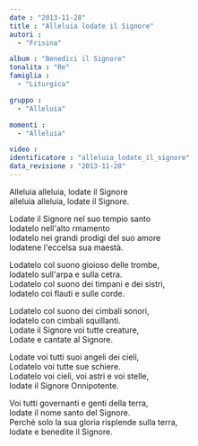 ```yaml
---
date : "2013-11-28"
title : "Alleluia lodate il Signore"
autori : 
  - "Frisina"

album : "Benedici il Signore"
tonalita : "Re"
famiglia : 
  - "Liturgica"

gruppo : 
  - "Alleluia"

momenti : 
  - "Alleluia"

video : 
identificatore : "alleluia_lodate_il_signore"
data_revisione : "2013-11-28"
---
```

  
  
Alleluia alleluia, lodate il Signore  
alleluia alleluia, lodate il Signore.  
  
  
  
Lodate il Signore nel suo tempio santo  
lodatelo nell'alto rmamento  
lodatelo nei grandi prodigi del suo amore  
lodatene l'eccelsa sua maestà.  
  
  
  
  
Lodatelo col suono gioioso delle trombe,  
lodatelo sull'arpa e sulla cetra.  
Lodatelo col suono dei timpani e dei sistri,  
lodatelo coi flauti e sulle corde.   
  
  
  
  
Lodatelo col suono dei cimbali sonori,  
lodatelo con cimbali squillanti.  
Lodate il Signore voi tutte creature,  
Lodate e cantate al Signore.   
  
  
  
  
Lodate voi tutti suoi angeli dei cieli,  
Lodatelo voi tutte sue schiere.  
Lodatelo voi cieli, voi astri e voi stelle,  
lodate il Signore Onnipotente.   
  
  
  
  
Voi tutti governanti e genti della terra,  
lodate il nome santo del Signore.  
Perché solo la sua gloria risplende sulla terra,  
lodate e benedite il Signore.   
  
  
  
  
